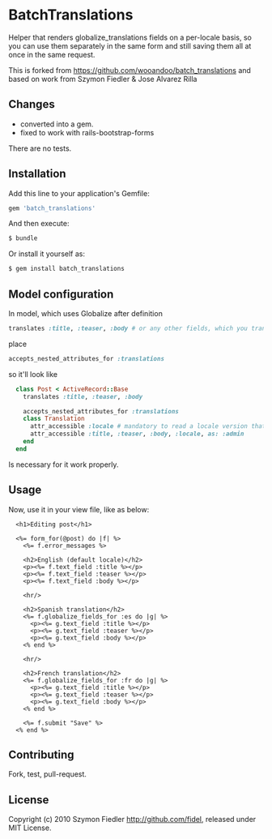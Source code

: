 # BatchTranslations

Helper that renders globalize_translations fields on a per-locale basis, so you can use them
separately in the same form and still saving them all at once in the same request.

This is forked from https://github.com/wooandoo/batch_translations
and based on work from Szymon Fiedler & Jose Alvarez Rilla

## Changes

 * converted into a gem.
 * fixed to work with rails-bootstrap-forms

There are no tests.

## Installation

Add this line to your application's Gemfile:

```ruby
gem 'batch_translations'
```

And then execute:
```bash
$ bundle
```

Or install it yourself as:
```bash
$ gem install batch_translations
```

## Model configuration

In model, which uses Globalize after definition

```ruby
translates :title, :teaser, :body # or any other fields, which you translate
```

place

```ruby
accepts_nested_attributes_for :translations
```

so it'll look like

```ruby
  class Post < ActiveRecord::Base
    translates :title, :teaser, :body

    accepts_nested_attributes_for :translations
    class Translation
      attr_accessible :locale # mandatory to read a locale version that doesn't exist yet
      attr_accessible :title, :teaser, :body, :locale, as: :admin
    end
  end
```

Is necessary for it work properly.

## Usage

Now, use it in your view file, like as below:

```html+erb
  <h1>Editing post</h1>

  <%= form_for(@post) do |f| %>
    <%= f.error_messages %>

    <h2>English (default locale)</h2>
    <p><%= f.text_field :title %></p>
    <p><%= f.text_field :teaser %></p>
    <p><%= f.text_field :body %></p>

    <hr/>

    <h2>Spanish translation</h2>
    <%= f.globalize_fields_for :es do |g| %>
      <p><%= g.text_field :title %></p>
      <p><%= g.text_field :teaser %></p>
      <p><%= g.text_field :body %></p>
    <% end %>

    <hr/>

    <h2>French translation</h2>
    <%= f.globalize_fields_for :fr do |g| %>
      <p><%= g.text_field :title %></p>
      <p><%= g.text_field :teaser %></p>
      <p><%= g.text_field :body %></p>
    <% end %>

    <%= f.submit "Save" %>
  <% end %>
```

## Contributing

Fork, test, pull-request.

## License

Copyright (c) 2010 Szymon Fiedler http://github.com/fidel, released under MIT License.
